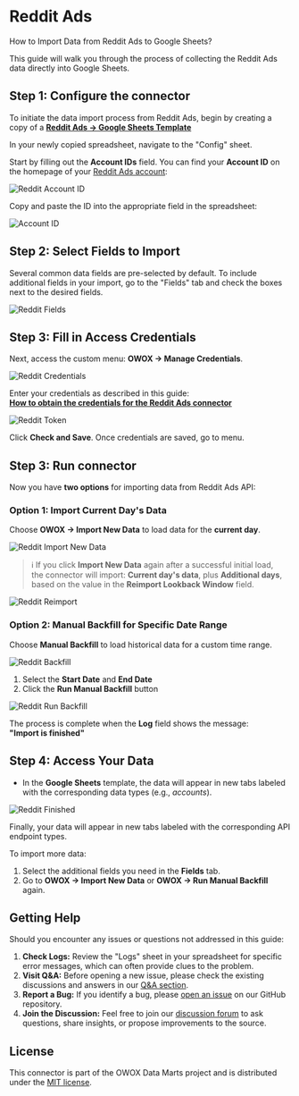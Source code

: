 # Reddit Ads

How to Import Data from Reddit Ads to Google Sheets?

This guide will walk you through the process of collecting the Reddit Ads data directly into Google Sheets.

## Step 1: Configure the connector

To initiate the data import process from Reddit Ads, begin by creating a copy of a [**Reddit Ads → Google Sheets Template**](https://docs.google.com/spreadsheets/d/1lLhr5LEzQeSt6cwv07B0CKR8WgN5-_8MuL3ChkJej5w/copy)

In your newly copied spreadsheet, navigate to the "Config" sheet.

Start by filling out the **Account IDs** field. You can find your **Account ID** on the homepage of your [Reddit Ads account](https://ads.reddit.com/):

![Reddit Account ID](./res/reddit_accountid.png)

Copy and paste the ID into the appropriate field in the spreadsheet:

![Account ID](./res/reddit_pasteid.png)

## Step 2: Select Fields to Import

Several common data fields are pre-selected by default. To include additional fields in your import, go to the "Fields" tab and check the boxes next to the desired fields.

![Reddit Fields](./res/reddit_fields.png)

## Step 3: Fill in Access Credentials

Next, access the custom menu: **OWOX → Manage Credentials**.

![Reddit Credentials](./res/reddit_credentials.png)

Enter your credentials as described in this guide:  
[**How to obtain the credentials for the Reddit Ads connector**](../../packages/connectors/src/Sources/RedditAds/CREDENTIALS.md)

![Reddit Token](./res/reddit_tokens.png)

Click **Check and Save**. Once credentials are saved, go to menu.

## Step 3: Run connector

Now you have **two options** for importing data from Reddit Ads API:

### Option 1: Import Current Day's Data

Choose **OWOX → Import New Data** to load data for the **current day**.

![Reddit Import New Data](./res/reddit_importcurrentday.png)

> ℹ️ If you click **Import New Data** again after a successful initial load,  
> the connector will import: **Current day's data**, plus **Additional days**, based on the value in the **Reimport Lookback Window** field.

![Reddit Reimport](./res/reddit_reimport.png)

### Option 2: Manual Backfill for Specific Date Range

Choose **Manual Backfill** to load historical data for a custom time range.

![Reddit Backfill](./res/reddit_backfill.png)

1. Select the **Start Date** and **End Date**  
2. Click the **Run Manual Backfill** button

![Reddit Run Backfill](./res/reddit_runbackfill.png)

The process is complete when the **Log** field shows the message:  
**"Import is finished"**  

## Step 4: Access Your Data

- In the **Google Sheets** template, the data will appear in new tabs labeled with the corresponding data types (e.g., *accounts*).  

![Reddit Finished](./res/reddit_success.png)

Finally, your data will appear in new tabs labeled with the corresponding API endpoint types.  

To import more data:

1. Select the additional fields you need in the **Fields** tab.
2. Go to **OWOX → Import New Data** or **OWOX → Run Manual Backfill** again.

## Getting Help

Should you encounter any issues or questions not addressed in this guide:

1. **Check Logs:** Review the "Logs" sheet in your spreadsheet for specific error messages, which can often provide clues to the problem.
2. **Visit Q&A:** Before opening a new issue, please check the existing discussions and answers in our [Q&A section](https://github.com/OWOX/owox-data-marts/discussions/categories/q-a).
3. **Report a Bug:** If you identify a bug, please [open an issue](https://github.com/OWOX/owox-data-marts/issues) on our GitHub repository.
4. **Join the Discussion:** Feel free to join our [discussion forum](https://github.com/OWOX/owox-data-marts/discussions) to ask questions, share insights, or propose improvements to the source.

## License

This connector is part of the OWOX Data Marts project and is distributed under the [MIT license](../../licenses/MIT.md).
